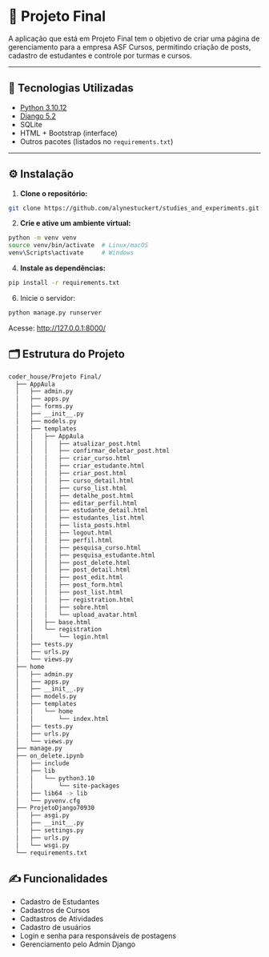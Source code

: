 # 📘 Projeto Final

A aplicação que está em Projeto Final tem o objetivo de criar uma página de gerenciamento para a empresa ASF Cursos, permitindo criação de posts, cadastro de estudantes e controle por turmas e cursos.

---

## 🚀 Tecnologias Utilizadas

- [Python 3.10.12](https://www.python.org/)
- [Django 5.2](https://www.djangoproject.com/)
- SQLite
- HTML + Bootstrap (interface)
- Outros pacotes (listados no `requirements.txt`)

---

## ⚙️ Instalação

1. **Clone o repositório:**

```bash
git clone https://github.com/alynestuckert/studies_and_experiments.git
```
2. **Crie e ative um ambiente virtual:**
```bash
python -m venv venv
source venv/bin/activate  # Linux/macOS
venv\Scripts\activate     # Windows
```

4. **Instale as dependências:**
```bash
pip install -r requirements.txt
```

6. Inicie o servidor:
```bash
python manage.py runserver
```
Acesse: http://127.0.0.1:8000/

## 🗂️ Estrutura do Projeto
```bash
coder_house/Projeto Final/
  ├── AppAula
  │   ├── admin.py
  │   ├── apps.py
  │   ├── forms.py
  │   ├── __init__.py
  │   ├── models.py
  │   ├── templates
  │   │   ├── AppAula
  │   │   │   ├── atualizar_post.html
  │   │   │   ├── confirmar_deletar_post.html
  │   │   │   ├── criar_curso.html
  │   │   │   ├── criar_estudante.html
  │   │   │   ├── criar_post.html
  │   │   │   ├── curso_detail.html
  │   │   │   ├── curso_list.html
  │   │   │   ├── detalhe_post.html
  │   │   │   ├── editar_perfil.html
  │   │   │   ├── estudante_detail.html
  │   │   │   ├── estudantes_list.html
  │   │   │   ├── lista_posts.html
  │   │   │   ├── logout.html
  │   │   │   ├── perfil.html
  │   │   │   ├── pesquisa_curso.html
  │   │   │   ├── pesquisa_estudante.html
  │   │   │   ├── post_delete.html
  │   │   │   ├── post_detail.html
  │   │   │   ├── post_edit.html
  │   │   │   ├── post_form.html
  │   │   │   ├── post_list.html
  │   │   │   ├── registration.html
  │   │   │   ├── sobre.html
  │   │   │   └── upload_avatar.html
  │   │   ├── base.html
  │   │   └── registration
  │   │       └── login.html
  │   ├── tests.py
  │   ├── urls.py
  │   └── views.py
  ├── home
  │   ├── admin.py
  │   ├── apps.py
  │   ├── __init__.py
  │   ├── models.py
  │   ├── templates
  │   │   └── home
  │   │       └── index.html
  │   ├── tests.py
  │   ├── urls.py
  │   └── views.py
  ├── manage.py
  ├── on_delete.ipynb
  │   ├── include
  │   ├── lib
  │   │   └── python3.10
  │   │       └── site-packages
  │   ├── lib64 -> lib
  │   └── pyvenv.cfg
  ├── ProjetoDjango70930
  │   ├── asgi.py
  │   ├── __init__.py
  │   ├── settings.py
  │   ├── urls.py
  │   └── wsgi.py
  └── requirements.txt
```

## ✍️ Funcionalidades
- Cadastro de Estudantes
- Cadastros de Cursos
- Cadtastros de Atividades
- Cadastro de usuários
- Login e senha para responsáveis de postagens
- Gerenciamento pelo Admin Django



